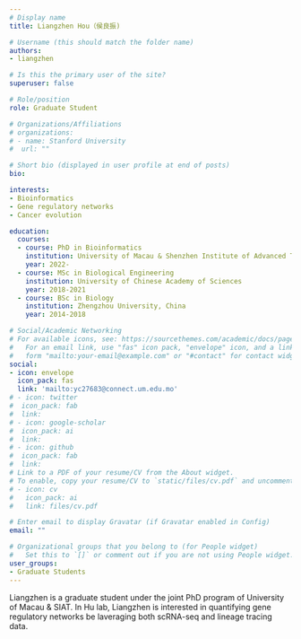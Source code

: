```yaml
---
# Display name
title: Liangzhen Hou（侯良振)

# Username (this should match the folder name)
authors:
- liangzhen

# Is this the primary user of the site?
superuser: false

# Role/position
role: Graduate Student

# Organizations/Affiliations
# organizations:
# - name: Stanford University
#  url: ""

# Short bio (displayed in user profile at end of posts)
bio: 

interests:
- Bioinformatics
- Gene regulatory networks
- Cancer evolution

education:
  courses:
  - course: PhD in Bioinformatics 
    institution: University of Macau & Shenzhen Institute of Advanced Technology
    year: 2022-
  - course: MSc in Biological Engineering
    institution: University of Chinese Academy of Sciences
    year: 2018-2021
  - course: BSc in Biology
    institution: Zhengzhou University, China
    year: 2014-2018

# Social/Academic Networking
# For available icons, see: https://sourcethemes.com/academic/docs/page-builder/#icons
#   For an email link, use "fas" icon pack, "envelope" icon, and a link in the
#   form "mailto:your-email@example.com" or "#contact" for contact widget.
social:
- icon: envelope
  icon_pack: fas
  link: 'mailto:yc27683@connect.um.edu.mo'
# - icon: twitter
#  icon_pack: fab
#  link: 
# - icon: google-scholar
#  icon_pack: ai
#  link: 
# - icon: github
#  icon_pack: fab
#  link: 
# Link to a PDF of your resume/CV from the About widget.
# To enable, copy your resume/CV to `static/files/cv.pdf` and uncomment the lines below.
# - icon: cv
#   icon_pack: ai
#   link: files/cv.pdf

# Enter email to display Gravatar (if Gravatar enabled in Config)
email: ""

# Organizational groups that you belong to (for People widget)
#   Set this to `[]` or comment out if you are not using People widget.
user_groups:
- Graduate Students
---
```


Liangzhen is a graduate student under the joint PhD program of University of Macau & SIAT. In Hu lab, Liangzhen is interested in quantifying gene regulatory networks be laveraging both scRNA-seq and lineage tracing data.
